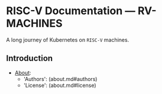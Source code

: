 # RISC-V Documentation — RV-MACHINES

A long journey of Kubernetes on `RISC-V` machines.

## Introduction

 * [About](about.md):
   - 'Authors': (about.md#authors)
   - 'License': (about.md#license)

